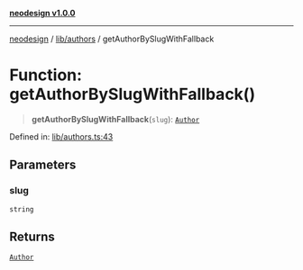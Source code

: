 [**neodesign v1.0.0**](../../../README.md)

***

[neodesign](../../../modules.md) / [lib/authors](../README.md) / getAuthorBySlugWithFallback

# Function: getAuthorBySlugWithFallback()

> **getAuthorBySlugWithFallback**(`slug`): [`Author`](../../../types/blog/interfaces/Author.md)

Defined in: [lib/authors.ts:43](https://github.com/mladjom/neodesign/blob/12ebc446849a001345c104056aef95c6372b148e/lib/authors.ts#L43)

## Parameters

### slug

`string`

## Returns

[`Author`](../../../types/blog/interfaces/Author.md)
